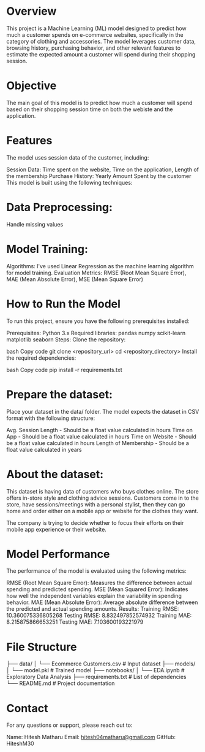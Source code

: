 # Overview
This project is a Machine Learning (ML) model designed to predict how much a customer spends on e-commerce websites, specifically in the category of clothing and accessories. The model leverages customer data, browsing history, purchasing behavior, and other relevant features to estimate the expected amount a customer will spend during their shopping session.

# Objective
The main goal of this model is to predict how much a customer will spend based on their shopping session time on both the webiste and the application.

# Features
The model uses session data of the customer, including:

Session Data: Time spent on the website, Time on the application, Length of the membership 
Purchase History: Yearly Amount Spent by the customer
This model is built using the following techniques:

# Data Preprocessing:

Handle missing values

# Model Training:

Algorithms: I've used Linear Regression as the machine learning algorithm for model training.
Evaluation Metrics: RMSE (Root Mean Square Error), MAE (Mean Absolute Error), MSE (Mean Square Error)

# How to Run the Model
To run this project, ensure you have the following prerequisites installed:

Prerequisites:
Python 3.x
Required libraries:
pandas
numpy
scikit-learn
matplotlib
seaborn
Steps:
Clone the repository:

bash
Copy code
git clone <repository_url>
cd <repository_directory>
Install the required dependencies:

bash
Copy code
pip install -r requirements.txt

# Prepare the dataset:

Place your dataset in the data/ folder.
The model expects the dataset in CSV format with the following structure:

Avg. Session Length	- Should be a float value calculated in hours
Time on App	- Should be a float value calculated in hours
Time on Website	- Should be a float value calculated in hours
Length of Membership - Should be a float value calculated in years	

# About the dataset:
This dataset is having data of customers who buys clothes online. The store offers in-store style and clothing advice sessions. Customers come in to the store, have sessions/meetings with a personal stylist, then they can go home and order either on a mobile app or website for the clothes they want.

The company is trying to decide whether to focus their efforts on their mobile app experience or their website.

# Model Performance
The performance of the model is evaluated using the following metrics:

RMSE (Root Mean Square Error): Measures the difference between actual spending and predicted spending.
MSE (Mean Squared Error): Indicates how well the independent variables explain the variability in spending behavior.
MAE (Mean Absolute Error): Average absolute difference between the predicted and actual spending amounts.
Results:
Training RMSE: 10.360075336805268
Testing RMSE: 8.832497852574932
Training MAE: 8.215875866653251
Testing MAE: 7.103600193221979

# File Structure

├── data/
│   └── Ecommerce Customers.csv   # Input dataset
├── models/
│   └── model.pkl                 # Trained model
├── notebooks/
│   └── EDA.ipynb                 # Exploratory Data Analysis
├── requirements.txt              # List of dependencies
└── README.md                     # Project documentation

# Contact
For any questions or support, please reach out to:

Name: Hitesh Matharu
Email: hitesh04matharu@gmail.com
GitHub: HiteshM30
